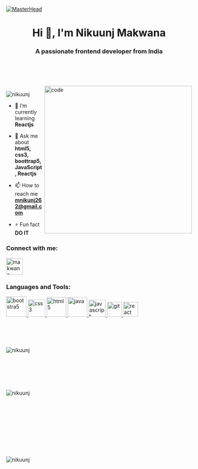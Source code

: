 [![MasterHead](https://imgs.search.brave.com/bMjKdb41dKG7qKB3b0iTVOEbLKWVJBAqThUTz_a1ADw/rs:fit:860:0:0/g:ce/aHR0cHM6Ly93YWxs/cGFwZXJiYXQuY29t/L2ltZy82MzU4NC1j/b2Rpbmctd2FsbHBh/cGVyLTE5MjB4MTA4/MC13YWxscGFwZXIt/Y29sbGVjdGlvbnMu/anBn)](https://github.com/Nikuunj)

<h1 align="center">Hi 👋, I'm Nikuunj Makwana</h1>


<h3 align="center">A passionate frontend developer from India</h3>

<br><br><br><br>
<img align="right"  src="https://imgs.search.brave.com/W6o7LbTdkaGOdMBi7Jdo6rvoU-ruKoVPQ5m7kksPoBo/rs:fit:860:0:0/g:ce/aHR0cHM6Ly9tZWRp/YS50ZW5vci5jb20v/RDJIMGhQbHRPZFlB/QUFBZC9nb2xkZW4t/Ym95LWZha2Uta2V5/Ym9hcmQtcHJvZ3Jh/bWluZy1jb2Rpbmct/cGFwZXItYm9vay5n/aWY.gif" alt="code"  width="400" /> 


<p align="left"> <img src="https://komarev.com/ghpvc/?username=nikuunj&label=Profile%20views&color=0e75b6&style=flat" alt="nikuunj" /> </p>

- 🌱 I’m currently learning **Reactjs**

- 💬 Ask me about **html5, css3, boottrap5, JavaScript, Reactjs**

- 📫 How to reach me **mnikunj262@gmail.com**

- ⚡ Fun fact **DO IT**

<h3 align="left">Connect with me:</h3>
<p align="left">
<a href="https://linkedin.com/in/makwana-nikunj" target="blank"><img align="center" src="https://imgs.search.brave.com/uGDtHsxME6trYi3Pg1IQoYBs0ZNStLg4fOwcz9gYrwo/rs:fit:860:0:0/g:ce/aHR0cHM6Ly91cGxv/YWQud2lraW1lZGlh/Lm9yZy93aWtpcGVk/aWEvY29tbW9ucy9j/L2NhL0xpbmtlZElu/X2xvZ29faW5pdGlh/bHMucG5n" alt="makwana-nikunj" width="45" /></a>
</p>

<h3 align="left">Languages and Tools:</h3>
<p align="left" padding="30">
<a href="https://getbootstrap.com" target="_blank" rel="noreferrer"> <img src="https://imgs.search.brave.com/jLap1gkvy3LYJ3tzFyGH-gsbcPd3wiGPQVq7Bs9guEo/rs:fit:860:0:0/g:ce/aHR0cHM6Ly91cGxv/YWQud2lraW1lZGlh/Lm9yZy93aWtpcGVk/aWEvY29tbW9ucy9i/L2IyL0Jvb3RzdHJh/cF9sb2dvLnN2Zw.svg" alt="bootstra5" width="55"/> </a>    
<a href="https://www.w3schools.com/css/" target="_blank" rel="noreferrer"> <img src="https://imgs.search.brave.com/N1hgWKHudLbcpp0RBaetQ76JGZu8Djm_02jt8OagdHo/rs:fit:860:0:0/g:ce/aHR0cHM6Ly91cGxv/YWQud2lraW1lZGlh/Lm9yZy93aWtpcGVk/aWEvY29tbW9ucy82/LzYyL0NTUzNfbG9n/by5zdmc.svg" alt="css3" width="47"/> </a>     <a href="https://www.w3.org/html/" target="_blank" rel="noreferrer"> <img src="https://imgs.search.brave.com/COQc26bEeiGxmJJg-7tcVTpDXeS2-_FjL0iTRO5a1yY/rs:fit:860:0:0/g:ce/aHR0cHM6Ly9yYXcu/Z2l0aHVidXNlcmNv/bnRlbnQuY29tL2Rl/dmljb25zL2Rldmlj/b24vbWFzdGVyL2lj/b25zL2h0bWw1L2h0/bWw1LW9yaWdpbmFs/LXdvcmRtYXJrLnN2/Zw.svg" alt="html5" width="53"/> </a>     
<a href="https://www.java.com" target="_blank" rel="noreferrer"> <img src="https://imgs.search.brave.com/kSOF2oFk2fS4l7IsEGbPLDiP1VWB0rV15zgyXJA6xzk/rs:fit:860:0:0/g:ce/aHR0cHM6Ly9yYXcu/Z2l0aHVidXNlcmNv/bnRlbnQuY29tL2Rl/dmljb25zL2Rldmlj/b24vbWFzdGVyL2lj/b25zL2phdmEvamF2/YS1vcmlnaW5hbC5z/dmc.svg" alt="java" width="53"/> </a>    <a href="https://developer.mozilla.org/en-US/docs/Web/JavaScript" target="_blank" rel="noreferrer"> <img src="https://imgs.search.brave.com/_MqSZDZZ8WP4_0pswoFcuZhUl3zblcWfMTYrznY4WxU/rs:fit:860:0:0/g:ce/aHR0cHM6Ly91cGxv/YWQud2lraW1lZGlh/Lm9yZy93aWtpcGVk/aWEvY29tbW9ucy85/Lzk5L1Vub2ZmaWNp/YWxfSmF2YVNjcmlw/dF9sb2dvXzIuc3Zn.svg" alt="javascript" width="46"/> </a>     <a href="https://github.com/Nikuunj" target="_blank" rel="noreferrer"> <img src="https://imgs.search.brave.com/RJp5h3w0_IULtQNxEDU-19kMLcGAUmmKLqHkR8tKRGE/rs:fit:860:0:0/g:ce/aHR0cHM6Ly9sb2dv/cy1kb3dubG9hZC5j/b20vd3AtY29udGVu/dC91cGxvYWRzLzIw/MjEvMDEvR2l0X0xv/Z28tNzAweDcwMC5w/bmc" alt="git" width="40"/> </a>     <a href="https://reactjs.org/" target="_blank" rel="noreferrer"> <img src="https://imgs.search.brave.com/vo6BX_XoOCp2zawTPCX6LDR7GYMp4BkOPyDkA_f-uFs/rs:fit:860:0:0/g:ce/aHR0cHM6Ly91cGxv/YWQud2lraW1lZGlh/Lm9yZy93aWtpcGVk/aWEvY29tbW9ucy9h/L2E3L1JlYWN0LWlj/b24uc3Zn.svg" alt="react" width="40"/> </a> </p>


<br><br><br>
<p><img align="left" src="https://github-readme-stats.vercel.app/api/top-langs?username=nikuunj&show_icons=true&locale=en&layout=compact" alt="nikuunj" />
</p>
<br><br><br><br><br><br>




<p>&nbsp;<img align="left" src="https://github-readme-stats.vercel.app/api?username=nikuunj&show_icons=true&locale=en" alt="nikuunj" /></p>
<br><br><br><br><br><br><br><br>

<p><img align="left" src="https://github-readme-streak-stats.herokuapp.com/?user=nikuunj&" alt="nikuunj" /></p>
